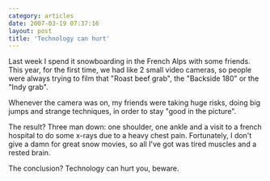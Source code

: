 ```yaml
---
category: articles
date: 2007-03-19 07:37:16
layout: post
title: 'Technology can hurt'
---
```


<p>Last week I spend it snowboarding in the French Alps with some friends. This year, for the first time, we had like 2 small video cameras, so people were always trying to film that "Roast beef grab", the "Backside 180" or  the "Indy grab".</p>

<p>Whenever the camera was on, my friends were taking huge risks, doing big jumps and strange techniques, in order to stay "good in the picture".</p>

<p>The result? Three man down: one shoulder, one ankle and a visit to a french hospital to do some x-rays due to a heavy chest pain. Fortunately, I don't give a damn for great snow movies, so all I've got was tired muscles and a rested brain.</p>

<p>The conclusion? Technology can hurt you, beware.</p>
